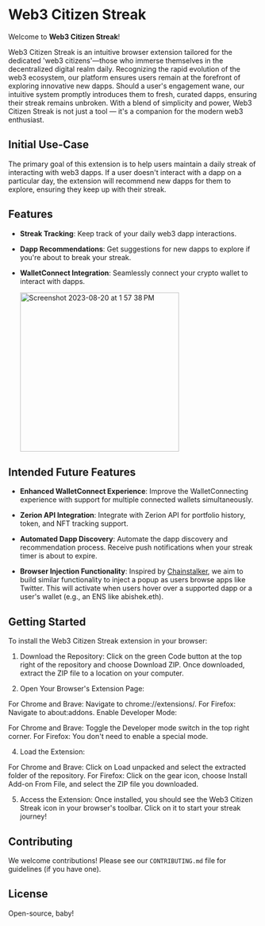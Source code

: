# Web3 Citizen Streak

Welcome to **Web3 Citizen Streak**! 

Web3 Citizen Streak is an intuitive browser extension tailored for the dedicated 'web3 citizens'—those who immerse themselves in the decentralized digital realm daily. Recognizing the rapid evolution of the web3 ecosystem, our platform ensures users remain at the forefront of exploring innovative new dapps. Should a user's engagement wane, our intuitive system promptly introduces them to fresh, curated dapps, ensuring their streak remains unbroken. With a blend of simplicity and power, Web3 Citizen Streak is not just a tool — it's a companion for the modern web3 enthusiast.

## Initial Use-Case

The primary goal of this extension is to help users maintain a daily streak of interacting with web3 dapps. If a user doesn't interact with a dapp on a particular day, the extension will recommend new dapps for them to explore, ensuring they keep up with their streak.

## Features

- **Streak Tracking**: Keep track of your daily web3 dapp interactions.
- **Dapp Recommendations**: Get suggestions for new dapps to explore if you're about to break your streak.
- **WalletConnect Integration**: Seamlessly connect your crypto wallet to interact with dapps.

  <img width="320" alt="Screenshot 2023-08-20 at 1 57 38 PM" src="https://github.com/abishekdharshan/web3citizenstreak/assets/34197204/0cba902f-5abb-472a-89c8-cae886064043">


## Intended Future Features

- **Enhanced WalletConnect Experience**: Improve the WalletConnecting experience with support for multiple connected wallets simultaneously.
  
- **Zerion API Integration**: Integrate with Zerion API for portfolio history, token, and NFT tracking support.
  
- **Automated Dapp Discovery**: Automate the dapp discovery and recommendation process. Receive push notifications when your streak timer is about to expire.
  
- **Browser Injection Functionality**: Inspired by [Chainstalker](https://chrome.google.com/webstore/detail/chainstalker/oaldkgghifhdiamjlnihlaclgapomggl), we aim to build similar functionality to inject a popup as users browse apps like Twitter. This will activate when users hover over a supported dapp or a user's wallet (e.g., an ENS like abishek.eth).

## Getting Started

To install the Web3 Citizen Streak extension in your browser:

1. Download the Repository: Click on the green Code button at the top right of the repository and choose Download ZIP. Once downloaded, extract the ZIP file to a location on your computer.

2. Open Your Browser's Extension Page:

For Chrome and Brave: Navigate to chrome://extensions/.
For Firefox: Navigate to about:addons.
Enable Developer Mode:

For Chrome and Brave: Toggle the Developer mode switch in the top right corner.
For Firefox: You don't need to enable a special mode.

4. Load the Extension:

For Chrome and Brave: Click on Load unpacked and select the extracted folder of the repository.
For Firefox: Click on the gear icon, choose Install Add-on From File, and select the ZIP file you downloaded.

5. Access the Extension: Once installed, you should see the Web3 Citizen Streak icon in your browser's toolbar. Click on it to start your streak journey!

## Contributing

We welcome contributions! Please see our `CONTRIBUTING.md` file for guidelines (if you have one).

## License

Open-source, baby!


